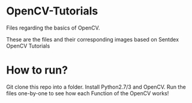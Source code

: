 # OpenCV-Tutorials
Files regarding the basics of OpenCV.

These are the files and their corresponding images based on Sentdex OpenCV Tutorials

# How to run?
Git clone this repo into a folder.
Install Python2.7/3 and OpenCV.
Run the files one-by-one to see how each Function of the OpenCV works!
